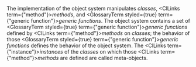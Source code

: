  



The implementation of the object system manipulates *classes*, <ClLinks  term={"method"}><i>methods</i></ClLinks>, and <GlossaryTerm styled={true} term={"generic function"}><i>generic functions</i></GlossaryTerm>. The object system contains a set of <GlossaryTerm styled={true} term={"generic function"}><i>generic functions</i></GlossaryTerm> defined by <ClLinks  term={"method"}><i>methods</i></ClLinks> on *classes*; the behavior of those <GlossaryTerm styled={true} term={"generic function"}><i>generic functions</i></GlossaryTerm> defines the behavior of the object system. The <ClLinks  term={"instance"}><i>instances</i></ClLinks> of the *classes* on which those <ClLinks  term={"method"}><i>methods</i></ClLinks> are defined are called meta-objects. 



